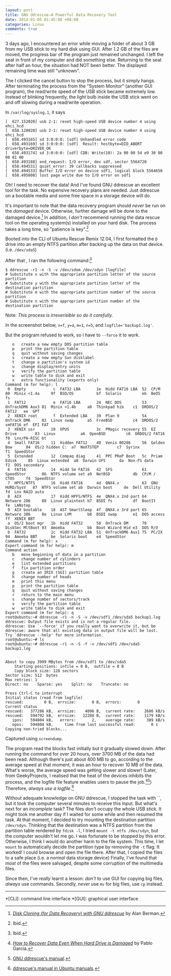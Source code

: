 ```yaml
---
layout: post
title: GNU ddrescue—A Powerful Data Recovery Tool
date: 2014-01-05 01:45:00 +08:00
categories: Linux
comments: true
---
```


3 days ago, I encountered an error while moving a folder of about 3 GB
from my USB stick to my hard disk using GUI.  After 1.2 GB of the
files are moved, the progress bar of the program just remained
unchanged.  I left the seat in front of my computer and did something
else.  Returning to the seat after half an hour, the situation had NOT
been better.  The displayed remaining time was still "unknown".

The I clicked the cancel button to stop the process, but it simply
hangs.  After terminating the process from the "System Monitor"
(another GUI program), the read/write speed of the USB stick became
extremely low.  Instead of blinking frequently, the light bulb inside
the USB stick went on and off slowing during a read/write operation.

In `/var/log/syslog.1`, it says

<pre class="cli"><code class="UBMono">[  627.152020] usb 2-1: reset high-speed USB device number 4 using ehci_hcd
[  658.128020] usb 2-1: reset high-speed USB device number 4 using ehci_hcd
<span class="err">[  658.493165] sd 3:0:0:0: [sdf] Unhandled error code</span>
[  658.493169] sd 3:0:0:0: [sdf]  Result: hostbyte=DID_ABORT driverbyte=DRIVER_OK
[  658.493174] sd 3:0:0:0: [sdf] CDB: Write(10): 2a 00 00 54 e9 30 00 00 01 00
<span class="err">[  658.493188] end_request: I/O error, dev sdf, sector 5564720</span>
[  658.494531] quiet_error: 39 callbacks suppressed
<span class="err">[  658.494533] Buffer I/O error on device sdf1, logical block 5564658</span>
[  658.495808] lost page write due to I/O error on sdf1</code>
</pre>

<!-- more -->

Oh! I need to recover the data! And I've found GNU ddrescue an
excellent tool for the task.  No expensive recovery plans are needed.
Just ddrescue on a bootable media and some free space in a storage
device will do.

It's important to note that the data recovery program should *never*
be run on the *damaged* device.  Otherwise, further damage will be
done to the damaged device.[^note]  In addition, I *don't* recommend
running the data rescue tool on the operating system(s) installed on
your hard disk.  The process takes a long time, so "patience is
key".[^key]

Booted into the CLI of Ubuntu Rescue Remix
12.04, I first formatted the `D` drive into an empty NTFS partition
after backing up the data on that device. (i.e. `/dev/sda5`)

After that , I ran the following command:[^cmd]

<pre class="cli"><code class="UBMono">$ ddrescue -r1 -n -S -v /dev/sdxm /dev/sdyn [logfile]
# Substitute x with the appropriate partition letter of the source partition
# Substitute y with the appropriate partition letter of the destination partition
# Substitute m with the appropriate partition number of the source partition
# Substitute n with the appropriate partition number of the destination partition</code>
</pre>

Note: *This process is irreverisible so do it carefully.*

In the screenshot below, `x=f`, `y=a`, `m=1`, `n=5`, and
`logfile='backup1.log'`.

But the program refused to work, so I have to `--force` it to work.

<pre class="cli"><code class="UBMono">   o   create a new empty DOS partition table
   p   print the partition table
   q   quit without saving changes
   s   create a new empty Sun disklabel
   t   change a partition's system id
   u   change display/entry units
   v   verify the partition table
   w   write table to disk and exit
   x   extra functionality (experts only)
Command (m for help): l
 0  Empty            c  FAT32 LBA       1e  Hidd FAT16 LBA  52  CP/M            80  Minix &lt;1.4a     9f  BSD/OS          bf  Solaris         eb  BeOS fs
 1  FAT12            e  FAT16 LBA       24  NEC DOS         53  OnTrackDM6 Aux3 81  Minix &gt;1.4b     a0  Thinkpad hib    c1  DRDOS/2 FAT12   ee  GPT
 2  XENIX root       f  Extended LBA    39  Plan 9          54  OnTrack DM6     82  Linux swap      a5  FreeBSD         c4  DRDOS/2 smFAT16 ef  EFI FAT
 3  XENIX usr       10  OPUS            3c  PMagic recovery 55  EZ Drive        83  Linux           a6  OpenBSD         c6  DRDOS/2 FAT16   f0  Lnx/PA-RISC bt
 4  Small FAT16     11  Hidden FAT12    40  Venix 80286     56  Golden Bow      84  OS/2 hidden C:  a7  NeXTSTEP        c7  Syrinx          f1  SpeedStor
 5  Extended        12  Compaq diag     41  PPC PReP Boot   5c  Priam Edisk     85  Linux extended  a8  Darwin UFS      da  Non-FS data     f2  DOS secondary
 6  FAT16           14  Hidd Sm FAT16   42  SFS             61  SpeedStor       86  NTFS volume set a9  NetBSD          db  CP/M / CTOS     f4  SpeedStor
 7  HPFS/NTFS       16  Hidd FAT16      4d  QNX4.x          63  GNU HURD/SysV   87  NTFS volume set ab  Darwin boot     de  Dell Utility    fd  Lnx RAID auto
 8  AIX             17  Hidd HPFS/NTFS  4e  QNX4.x 2nd part 64  Netware 286     88  Linux plaintext b7  BSDI fs         df  BootIt          fe  LANstep
 9  AIX bootable    18  AST SmartSleep  4f  QNX4.x 3rd part 65  Netware 386     8e  Linux LVM       b8  BSDI swap       e1  DOS access      ff  XENIX BBT
 a  OS/2 boot mgr   1b  Hidd FAT32      50  OnTrack DM      70  DiskSec MltBoot 93  Amoeba          bb  Boot Wizard Hid e3  DOS R/O
 b  FAT32           1c  Hidd FAT32 LBA  51  OnTrackDM6 Aux1 75  PC/IX           94  Amoeba BBT      be  Solaris boot    e4  SpeedStor
Command (m for help): x
Expert command (m for help): m
Command action
   b   move beginning of data in a partition
   c   change number of cylinders
   e   list extended partitions
   f   fix partition order
   g   create an IRIX (SGI) partition table
   h   change number of heads
   m   print this menu
   p   print the partition table
   q   quit without saving changes
   r   return to the main menu
   s   change number of sectors/track
   v   verify the partition table
   w   write table to disk and exit
Expert command (m for help): q
root@ubuntu:~# <span class="err">ddrescue -r1 -n -S -v /dev/sdf1 /dev/sda5 backup1.log</span>
ddrescue: Output file exists and is not a regular file.
ddrescue: Use <span class="UBHLCode">`--force'</span> if you really want to overwrite it, but be
ddrescue: aware that all existing data in output file will be lost.
Try `ddrescue --help' for more information.
root@ubuntu:~# ls
root@ubuntu:~# ddrescue -r1 -n -S <span class="UBHLCode">-f</span> -v /dev/sdf1 /dev/sda5 backup1.log


About to copy 3999 MBytes from /dev/sdf1 to /dev/sda5
    Starting positions: infile = 0 B,  outfile = 0 B
    Copy block size: 128 sectors
Sector size: 512  bytes
Max retries: 1
Direct: no    Sparse: yes    Split: no    Truncate: no

Press Ctrl-C to interrupt
Initial status (read from logfile)
rescued:         0 B,  errsize:       0 B,  errors:       0
Current status
rescued:   377286 kB,  errsize:    4096 B,  current rate:    2686 kB/s
rescued:   594792 kB,  errsize:   12288 B,  current rate:    1179 kB/s
   ipos:   594804 kB,   errors:       2,    average rate:     389 kB/s
   opos:   594804 kB,     time from last successful read:       0 s
Copying non-tried blocks...
</code></pre>

Captured using `screendump`.

The program read the blocks fast initially but it gradually slowed
down.  After running the command for over 20 hours, over 3700 MB of
the data had been read.  Although there's just about 400 MB to go,
according to the average speed at that moment, it was an hour to
recover 10 MB of the data.  What's worse, the average speed was
getting slower and slower!  (Later, from GeekyProjects, I realised
that the heat of the devices inhibits the process, and the logfile
file feature enables users to pause the job.[^geek_proj][^doc])
Therefore, *always use a logfile*.[^doc_ub]

Without adequate knowledge on GNU ddrescue, I stopped the task with
``, but it took the computer several minutes to receive this input.
But what's next for an *incomplete* task? The files *don't* occupy the
whole USB stick.  It might took me another day if I waited for some
while and then resumed the task.  At that moment, I decided to try
mounting the destination partition `/dev/sdyn`.  Thinking that the
destination was a NTFS partition from the partition table rendered by
`fdisk -l`, I tried `mount -t ntfs /dev/sdyn`, but the computer
wouldn't let me go.  I was fortunate to be stopped by this error.
Otherwise, I think I would do another harm to the file system.  This
time, I let `mount` to automatically decide the partition type by
removing the `-t` flag.  It worked! I could browse and open the file
there.  After that, I copied the files to a safe place (i.e.  a
*normal* data storage device) Finally, I've found that *most* of the
files were salvaged, despite some corruption of the multimedia files.

Since then, I've *really* learnt a lesson: *don't* to use GUI for
copying big files, *always* use commands.  Secondly, *never* use `mv`
for big files, use `cp` instead.

---
[^note]:
    [*Disk Cloning (for Data Recovery) with GNU ddrescue*][muck] by
    Alan Berman.

[^key]: Ibid.
[^cmd]: Ibid.
[^geek_proj]:
    [*How to Recover Data Even When Hard Drive is Damaged*][geek_proj]
    by Pablo Garcia.

[^doc]: [GNU ddrescue's manual][doc].
[^doc_ub]: [ddrescue's manual in Ubuntu manuals][doc_ub].

[muck]: http://techmuck.blogspot.hk/2012/03/data-recovery-with-gnu-ddrescue.html
[geek_proj]: http://www.geekyprojects.com/storage/how-to-recover-data-even-when-hard-drive-is-damaged/
[doc]: https://www.gnu.org/software/ddrescue/ddrescue.html
[doc_ub]: http://manpages.ubuntu.com/manpages/raring/man1/ddrescue.1.html

*[CLI]: command line interface
*[GUI]: graphical user interface
